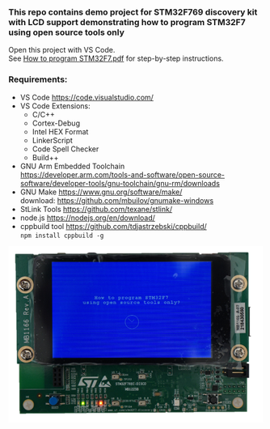 ### This repo contains demo project for STM32F769 discovery kit with LCD support demonstrating how to program STM32F7 using open source tools only

Open this project with VS Code.  
See [How to program STM32F7.pdf](How-to-program-STM32F7.pdf) for step-by-step instructions.
### Requirements:
* VS Code https://code.visualstudio.com/
* VS Code Extensions:
    * C/C++
    * Cortex-Debug
    * Intel HEX Format
    * LinkerScript
    * Code Spell Checker
    * Build++
* GNU Arm Embedded Toolchain  
https://developer.arm.com/tools-and-software/open-source-software/developer-tools/gnu-toolchain/gnu-rm/downloads
* GNU Make https://www.gnu.org/software/make/  
download: https://github.com/mbuilov/gnumake-windows
* StLink Tools https://github.com/texane/stlink/
* node.js https://nodejs.org/en/download/
* cppbuild tool https://github.com/tdjastrzebski/cppbuild/  
`npm install cppbuild -g`

![stm32f769](stm32f769.png)
